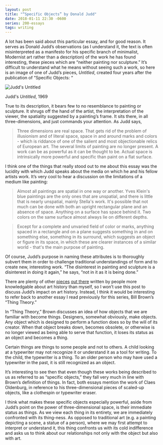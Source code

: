 ```yaml
---
layout: post
title: "“Specific Objects” by Donald Judd"
date: 2018-01-11 22:30 -0600
series: 200-essays
tags: writing
---
```

A lot has been said about this particular essay, and for good reason. It serves as Donald Judd’s observations (as I understand it, the text is often misinterpreted as a manifesto for his specific branch of minimalist, Modernist art rather than a description) of the work he has found interesting, these pieces which are “neither painting nor sculpture.” It’s difficult to understand what he means without seeing such a work, so here is an image of one of Judd’s pieces, *Untitled*, created four years after the publication of “Specific Objects: “

![Judd's *Untitled*](https://i0.wp.com/www.guggenheim.org/wp-content/uploads/1969/01/91.3713_ph_web.jpg)
<p class="caption">Judd's <em>Untitled</em>, 1969</p>

True to its description, it bears few to no resemblance to painting or sculpture. It shrugs off the hand of the artist, the interpretation of the viewer, the spatiality suggested by a painting’s frame. It sits there, in all three-dimensions, and just commands your attention. As Judd says,

> Three dimensions are real space. That gets rid of the problem of illusionism and of literal space, space in and around marks and colors - which is riddance of one of the salient and most objectionable relics of European art. The several limits of painting are no longer present. A work can be as powerful as it can be thought to be. Actual space is intrinsically more powerful and specific than paint on a flat surface.

I think one of the things that really stood out to me about this essay was the lucidity with which Judd speaks about the media on which he and his fellow artists work. It’s very cool to hear a discussion on the limitations of a medium like painting: 

> Almost all paintings are spatial in one way or another. Yves Klein's blue paintings are the only ones that are unspatial, and there is little that is nearly unspatial, mainly Stella's work. It's possible that not much can be done with both an upright rectangular plane and an absence of space. Anything on a surface has space behind it. Two colors on the same surface almost always lie on different depths.

> Except for a complete and unvaried field of color or marks, anything spaced in a rectangle and on a plane suggests something in and on something else, something in its surround, which suggests an object or figure in its space, in which these are clearer instances of a similar world - that's the main purpose of painting.

Of course, Judd’s purpose in naming these attributes is to thoroughly subvert them in order to challenge traditional understandings of form and to create new, interesting work. “The disinterest in painting and sculpture is a disinterest in doing it again,” he says, “not in it as it is being done.”

There are plenty of other [pieces](http://www.artuner.com/insight/judd-andre-deshayes-concept-specific-objects/) [out there](https://www.guggenheim.org/artwork/1741) written by people more knowledgable about art history than myself, so I won’t use this post to discuss Judd’s impact on art history. Instead, I think it would be interesting to refer back to another essay I read previously for this series, Bill Brown’s “Thing Theory.”

In “Thing Theory,” Brown discusses an idea of how objects that we are familiar with become things. Designers, somewhat obviously, make objects. Any object which is designed to perform a function does so by the will of its creator. When that object breaks down, becomes obsolete, or otherwise is no longer viewed as being able to serve that function, it loses its status as an object and becomes a thing.

Certain things are things to some people and not to others. A child looking at a typewriter may not recognize it or understand it as a tool for writing. To the child, the typewriter is a thing. To an older person who may have used a typewriter in the past, it is still recognized as an object. 

It’s interesting to see then that even though these works being described to us as referred to as “specific objects,” they fall very much in line with Brown’s definition of things. In fact, both essays mention the work of Claes Oldenburg, in reference to his three-dimensional pieces of scaled-up objects, like a clothespin or typewriter eraser.

I think what makes these specific objects especially powerful, aside from Judd’s point on the power of three-dimensional space, is their immediate status as things. As we view each thing in its entirety, we are immediately confronted with its thing-ness. As opposed to traditional art (e.g. a painting depicting a scene, a statue of a person), where we may first attempt to interpret or understand it, this thing confronts us with its cold indifference and asks us to think about our relationships not only with the object but also with art.